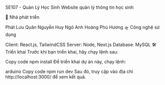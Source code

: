 SE107 - Quản Lý Học Sinh
Website quản lý thông tin học sinh

🥸 Nhà phát triển

Phát Lưu
Quân Nguyễn
Huy Ngô
Anh Hoàng
Phú Hương
🛸 Công nghệ sử dụng

Client: React.js, TailwindCSS
Server: Node, Next.js
Database: MySQL
🛠 Triển khai
Trước khi bạn triển khai, hãy chạy lệnh sau:

Copy code
npm install
Để triển khai dự án này, chạy lệnh:

arduino
Copy code
npm run dev
Sau đó, truy cập vào địa chỉ http://localhost:3000/ để xem kết quả.
